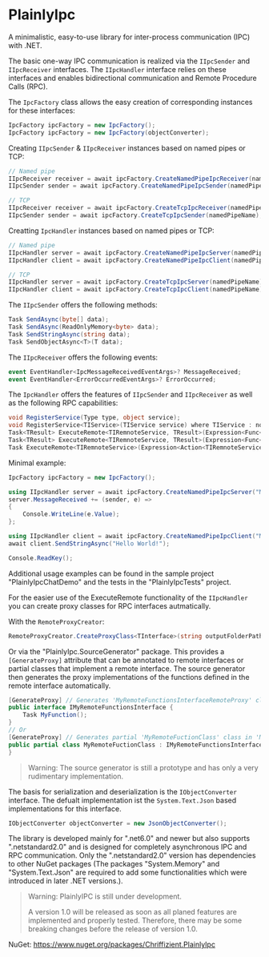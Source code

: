# PlainlyIpc

A minimalistic, easy-to-use library for inter-process communication (IPC) with .NET.

The basic one-way IPC communication is realized via the `IIpcSender` and `IIpcReceiver` interfaces. The `IIpcHandler` interface relies on these interfaces and enables bidirectional communication and Remote Procedure Calls (RPC).

The `IpcFactory` class allows the easy creation of corresponding instances for these interfaces:
```csharp
IpcFactory ipcFactory = new IpcFactory();
IpcFactory ipcFactory = new IpcFactory(objectConverter);
```

Creating `IIpcSender` & `IIpcReceiver` instances based on named pipes or TCP:
```csharp
// Named pipe
IIpcReceiver receiver = await ipcFactory.CreateNamedPipeIpcReceiver(namedPipeName);
IIpcSender sender = await ipcFactory.CreateNamedPipeIpcSender(namedPipeName);

// TCP
IIpcReceiver receiver = await ipcFactory.CreateTcpIpcReceiver(namedPipeName);
IIpcSender sender = await ipcFactory.CreateTcpIpcSender(namedPipeName);
```

Creatting `IpcHandler` instances based on named pipes or TCP:
```csharp
// Named pipe
IIpcHandler server = await ipcFactory.CreateNamedPipeIpcServer(namedPipeName);
IIpcHandler client = await ipcFactory.CreateNamedPipeIpcClient(namedPipeName);

// TCP
IIpcHandler server = await ipcFactory.CreateTcpIpcServer(namedPipeName);
IIpcHandler client = await ipcFactory.CreateTcpIpcClient(namedPipeName);
```

The `IIpcSender` offers the following methods:
```csharp
Task SendAsync(byte[] data);
Task SendAsync(ReadOnlyMemory<byte> data);
Task SendStringAsync(string data);
Task SendObjectAsync<T>(T data);
```

The `IIpcReceiver` offers the following events:
```csharp
event EventHandler<IpcMessageReceivedEventArgs>? MessageReceived;
event EventHandler<ErrorOccurredEventArgs>? ErrorOccurred;
```

The `IpcHandler` offers the features of `IIpcSender` and `IIpcReceiver` as well as the following RPC capabilities:
```csharp
void RegisterService(Type type, object service);
void RegisterService<TIService>(TIService service) where TIService : notnull;
Task<TResult> ExecuteRemote<TIRemnoteService, TResult>(Expression<Func<TIRemnoteService, Task<TResult>>> func);
Task<TResult> ExecuteRemote<TIRemnoteService, TResult>(Expression<Func<TIRemnoteService, TResult>> func);
Task ExecuteRemote<TIRemnoteService>(Expression<Action<TIRemnoteService>> func);
```

Minimal example:
```csharp
IpcFactory ipcFactory = new IpcFactory();

using IIpcHandler server = await ipcFactory.CreateNamedPipeIpcServer("MyNamedPipe");
server.MessageReceived += (sender, e) =>
{
	Console.WriteLine(e.Value);
};

using IIpcHandler client = await ipcFactory.CreateNamedPipeIpcClient("MyNamedPipe");
await client.SendStringAsync("Hello World!");

Console.ReadKey();
```
Additional usage examples can be found in the sample project "PlainlyIpcChatDemo" and the tests in the "PlainlyIpcTests" project.

For the easier use of the ExecuteRemote functionality of the `IIpcHandler` you can create proxy classes for RPC interfaces autmatically.

With the `RemoteProxyCreator`:
```csharp
RemoteProxyCreator.CreateProxyClass<TInterface>(string outputFolderPath, string baseNamespace);
```
Or via the "PlainlyIpc.SourceGenerator" package. This provides a `[GenerateProxy]` attribute that can be annotated to remote interfaces or partial classes that implement a remote interface. The source generator then generates the proxy implementations of the functions defined in the remote interface automatically.
```csharp
[GenerateProxy] // Generates 'MyRemoteFunctionsInterfaceRemoteProxy' class in 'MyRemoteFunctionsInterfaceRemoteProxy.g.cs'
public interface IMyRemoteFunctionsInterface {
	Task MyFunction();
}
// Or
[GenerateProxy] // Generates partial 'MyRemoteFuctionClass' class in 'MyRemoteFuctionClass.g.cs'
public partial class MyRemoteFuctionClass : IMyRemoteFunctionsInterface {
}
```

> Warning: The source generator is still a prototype and has only a very rudimentary implementation.

The basis for serialization and deserialization is the `IObjectConverter` interface. The defualt implementation ist the `System.Text.Json` based implementations for this interface.
```csharp
IObjectConverter objectConverter = new JsonObjectConverter();
```

The library is developed mainly for ".net6.0" and newer but also supports ".netstandard2.0" and is designed for completely asynchronous IPC and RPC communication. Only the ".netstandard2.0" version has dependencies to other NuGet packages (The packages "System.Memory" and "System.Text.Json" are required to add some functionalities which were introduced in later .NET versions.).

> Warning: PlainlyIPC is still under development. 
>
> A version 1.0 will be released as soon as all planed features are implemented and properly tested. Therefore, there may be some breaking changes before the release of version 1.0.

NuGet: https://www.nuget.org/packages/Chriffizient.PlainlyIpc
